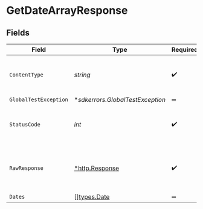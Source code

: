 # GetDateArrayResponse


## Fields

| Field                                                   | Type                                                    | Required                                                | Description                                             |
| ------------------------------------------------------- | ------------------------------------------------------- | ------------------------------------------------------- | ------------------------------------------------------- |
| `ContentType`                                           | *string*                                                | :heavy_check_mark:                                      | HTTP response content type for this operation           |
| `GlobalTestException`                                   | **sdkerrors.GlobalTestException*                        | :heavy_minus_sign:                                      | 500 Global                                              |
| `StatusCode`                                            | *int*                                                   | :heavy_check_mark:                                      | HTTP response status code for this operation            |
| `RawResponse`                                           | [*http.Response](https://pkg.go.dev/net/http#Response)  | :heavy_check_mark:                                      | Raw HTTP response; suitable for custom response parsing |
| `Dates`                                                 | [][types.Date](../../../types/date.md)                  | :heavy_minus_sign:                                      | N/A                                                     |